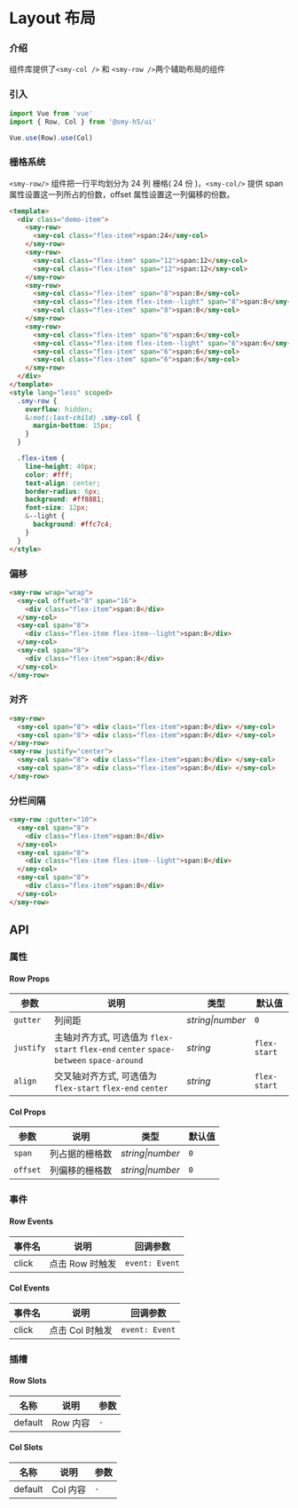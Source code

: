 # Layout 布局

### 介绍

组件库提供了`<smy-col />` 和 `<smy-row />`两个辅助布局的组件

### 引入

```js
import Vue from 'vue'
import { Row, Col } from '@smy-h5/ui'

Vue.use(Row).use(Col)
```

### 栅格系统

`<smy-row/>` 组件把一行平均划分为 24 列 栅格( 24 份 )，`<smy-col/>` 提供 span 属性设置这一列所占的份数，offset 属性设置这一列偏移的份数。

```html
<template>
  <div class="demo-item">
    <smy-row>
      <smy-col class="flex-item">span:24</smy-col>
    </smy-row>
    <smy-row>
      <smy-col class="flex-item" span="12">span:12</smy-col>
      <smy-col class="flex-item" span="12">span:12</smy-col>
    </smy-row>
    <smy-row>
      <smy-col class="flex-item" span="8">span:8</smy-col>
      <smy-col class="flex-item flex-item--light" span="8">span:8</smy-col>
      <smy-col class="flex-item" span="8">span:8</smy-col>
    </smy-row>
    <smy-row>
      <smy-col class="flex-item" span="6">span:6</smy-col>
      <smy-col class="flex-item flex-item--light" span="6">span:6</smy-col>
      <smy-col class="flex-item" span="6">span:6</smy-col>
      <smy-col class="flex-item" span="6">span:6</smy-col>
    </smy-row>
  </div>
</template>
<style lang="less" scoped>
  .smy-row {
    overflow: hidden;
    &:not(:last-child) .smy-col {
      margin-bottom: 15px;
    }
  }

  .flex-item {
    line-height: 40px;
    color: #fff;
    text-align: center;
    border-radius: 6px;
    background: #ff8881;
    font-size: 12px;
    &--light {
      background: #ffc7c4;
    }
  }
</style>
```

### 偏移

```html
<smy-row wrap="wrap">
  <smy-col offset="8" span="16">
    <div class="flex-item">span:8</div>
  </smy-col>
  <smy-col span="8">
    <div class="flex-item flex-item--light">span:8</div>
  </smy-col>
  <smy-col span="8">
    <div class="flex-item">span:8</div>
  </smy-col>
</smy-row>
```

### 对齐

```html
<smy-row>
  <smy-col span="8"> <div class="flex-item">span:8</div> </smy-col>
  <smy-col span="8"> <div class="flex-item">span:8</div> </smy-col>
</smy-row>
<smy-row justify="center">
  <smy-col span="8"> <div class="flex-item">span:8</div> </smy-col>
  <smy-col span="8"> <div class="flex-item">span:8</div> </smy-col>
</smy-row>
```

### 分栏间隔

```html
<smy-row :gutter="10">
  <smy-col span="8">
    <div class="flex-item">span:8</div>
  </smy-col>
  <smy-col span="8">
    <div class="flex-item flex-item--light">span:8</div>
  </smy-col>
  <smy-col span="8">
    <div class="flex-item">span:8</div>
  </smy-col>
</smy-row>
```

## API

### 属性

#### Row Props

| 参数      | 说明                                                                                   | 类型             | 默认值       |
| --------- | -------------------------------------------------------------------------------------- | ---------------- | ------------ |
| `gutter`  | 列间距                                                                                 | _string\|number_ | `0`          |
| `justify` | 主轴对齐方式, 可选值为 `flex-start` `flex-end` `center` `space-between` `space-around` | _string_         | `flex-start` |
| `align`   | 交叉轴对齐方式, 可选值为 `flex-start` `flex-end` `center`                              | _string_         | `flex-start` |

#### Col Props

| 参数     | 说明           | 类型             | 默认值 |
| -------- | -------------- | ---------------- | ------ |
| `span`   | 列占据的栅格数 | _string\|number_ | `0`    |
| `offset` | 列偏移的栅格数 | _string\|number_ | `0`    |

### 事件

#### Row Events

| 事件名 | 说明            | 回调参数       |
| ------ | --------------- | -------------- |
| click  | 点击 Row 时触发 | `event: Event` |

#### Col Events

| 事件名 | 说明            | 回调参数       |
| ------ | --------------- | -------------- |
| click  | 点击 Col 时触发 | `event: Event` |

### 插槽

#### Row Slots

| 名称    | 说明     | 参数 |
| ------- | -------- | ---- |
| default | Row 内容 | `-`  |

#### Col Slots

| 名称    | 说明     | 参数 |
| ------- | -------- | ---- |
| default | Col 内容 | `-`  |
